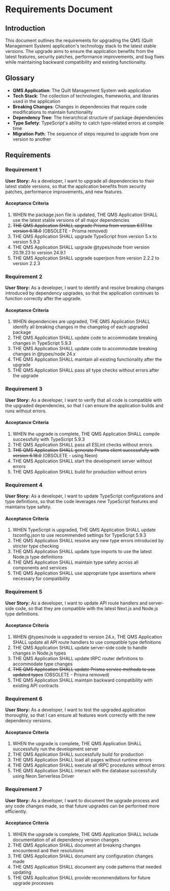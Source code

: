# Requirements Document

## Introduction

This document outlines the requirements for upgrading the QMS (Quilt Management System) application's technology stack to the latest stable versions. The upgrade aims to ensure the application benefits from the latest features, security patches, performance improvements, and bug fixes while maintaining backward compatibility and existing functionality.

## Glossary

- **QMS Application**: The Quilt Management System web application
- **Tech Stack**: The collection of technologies, frameworks, and libraries used in the application
- **Breaking Changes**: Changes in dependencies that require code modifications to maintain functionality
- **Dependency Tree**: The hierarchical structure of package dependencies
- **Type Safety**: TypeScript's ability to catch type-related errors at compile time
- **Migration Path**: The sequence of steps required to upgrade from one version to another

## Requirements

### Requirement 1

**User Story:** As a developer, I want to upgrade all dependencies to their latest stable versions, so that the application benefits from security patches, performance improvements, and new features.

#### Acceptance Criteria

1. WHEN the package.json file is updated, THE QMS Application SHALL use the latest stable versions of all major dependencies
2. ~~THE QMS Application SHALL upgrade Prisma from version 6.17.1 to version 6.18.0~~ (OBSOLETE - Prisma removed)
3. THE QMS Application SHALL upgrade TypeScript from version 5.x to version 5.9.3
4. THE QMS Application SHALL upgrade @types/node from version 20.19.23 to version 24.9.1
5. THE QMS Application SHALL upgrade superjson from version 2.2.2 to version 2.2.3

### Requirement 2

**User Story:** As a developer, I want to identify and resolve breaking changes introduced by dependency upgrades, so that the application continues to function correctly after the upgrade.

#### Acceptance Criteria

1. WHEN dependencies are upgraded, THE QMS Application SHALL identify all breaking changes in the changelog of each upgraded package
2. THE QMS Application SHALL update code to accommodate breaking changes in TypeScript 5.9.3
3. THE QMS Application SHALL update code to accommodate breaking changes in @types/node 24.x
4. THE QMS Application SHALL maintain all existing functionality after the upgrade
5. THE QMS Application SHALL pass all type checks without errors after the upgrade

### Requirement 3

**User Story:** As a developer, I want to verify that all code is compatible with the upgraded dependencies, so that I can ensure the application builds and runs without errors.

#### Acceptance Criteria

1. WHEN the upgrade is complete, THE QMS Application SHALL compile successfully with TypeScript 5.9.3
2. THE QMS Application SHALL pass all ESLint checks without errors
3. ~~THE QMS Application SHALL generate Prisma client successfully with version 6.18.0~~ (OBSOLETE - using Neon)
4. THE QMS Application SHALL start the development server without errors
5. THE QMS Application SHALL build for production without errors

### Requirement 4

**User Story:** As a developer, I want to update TypeScript configurations and type definitions, so that the code leverages new TypeScript features and maintains type safety.

#### Acceptance Criteria

1. WHEN TypeScript is upgraded, THE QMS Application SHALL update tsconfig.json to use recommended settings for TypeScript 5.9.3
2. THE QMS Application SHALL resolve any new type errors introduced by stricter type checking
3. THE QMS Application SHALL update type imports to use the latest Node.js type definitions
4. THE QMS Application SHALL maintain type safety across all components and services
5. THE QMS Application SHALL use appropriate type assertions where necessary for compatibility

### Requirement 5

**User Story:** As a developer, I want to update API route handlers and server-side code, so that they are compatible with the latest Next.js and Node.js type definitions.

#### Acceptance Criteria

1. WHEN @types/node is upgraded to version 24.x, THE QMS Application SHALL update all API route handlers to use compatible type definitions
2. THE QMS Application SHALL update server-side code to handle changes in Node.js types
3. THE QMS Application SHALL update tRPC router definitions to accommodate type changes
4. ~~THE QMS Application SHALL update Prisma service methods to use updated types~~ (OBSOLETE - Prisma removed)
5. THE QMS Application SHALL maintain backward compatibility with existing API contracts

### Requirement 6

**User Story:** As a developer, I want to test the upgraded application thoroughly, so that I can ensure all features work correctly with the new dependency versions.

#### Acceptance Criteria

1. WHEN the upgrade is complete, THE QMS Application SHALL successfully run the development server
2. THE QMS Application SHALL successfully build for production
3. THE QMS Application SHALL load all pages without runtime errors
4. THE QMS Application SHALL execute all tRPC procedures without errors
5. THE QMS Application SHALL interact with the database successfully using Neon Serverless Driver

### Requirement 7

**User Story:** As a developer, I want to document the upgrade process and any code changes made, so that future upgrades can be performed more efficiently.

#### Acceptance Criteria

1. WHEN the upgrade is complete, THE QMS Application SHALL include documentation of all dependency version changes
2. THE QMS Application SHALL document all breaking changes encountered and their resolutions
3. THE QMS Application SHALL document any configuration changes made
4. THE QMS Application SHALL document any code patterns that needed updating
5. THE QMS Application SHALL provide recommendations for future upgrade processes
